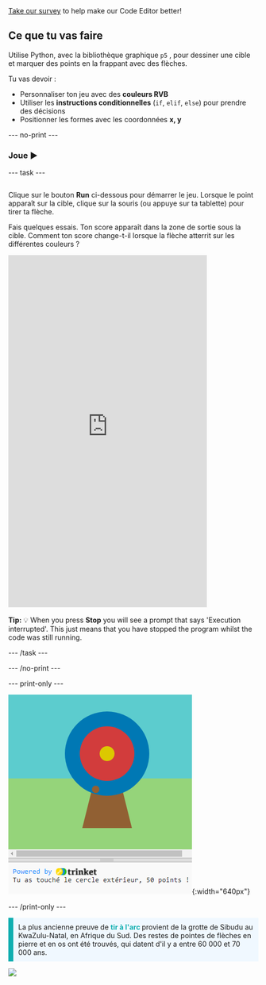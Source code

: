 <div class="c-survey-banner" style="width:100%">
  <a class="c-survey-banner__link" href="https://form.raspberrypi.org/f/code-editor-feedback" target="_blank">Take our survey</a> to help make our Code Editor better!
</div>

## Ce que tu vas faire

Utilise Python, avec la bibliothèque graphique `p5` , pour dessiner une cible et marquer des points en la frappant avec des flèches.

Tu vas devoir :
 + Personnaliser ton jeu avec des **couleurs RVB**
 + Utiliser les **instructions conditionnelles** (`if`, `elif`, `else`) pour prendre des décisions
 + Positionner les formes avec les coordonnées **x, y**

--- no-print ---

### Joue ▶️

--- task ---

<div style="display: flex; flex-wrap: wrap">
<div style="flex-basis: 175px; flex-grow: 1">  

Clique sur le bouton **Run** ci-dessous pour démarrer le jeu. Lorsque le point apparaît sur la cible, clique sur la souris (ou appuye sur ta tablette) pour tirer ta flèche. 

Fais quelques essais. Ton score apparaît dans la zone de sortie sous la cible. Comment ton score change-t-il lorsque la flèche atterrit sur les différentes couleurs ? 
  <iframe src="https://editor.raspberrypi.org/en/embed/viewer/target-practice-solution" width="400" height="710" frameborder="0" marginwidth="0" marginheight="0" allowfullscreen>
  </iframe>
</div>
</div>

**Tip:** 💡 When you press **Stop** you will see a prompt that says 'Execution interrupted'. This just means that you have stopped the program whilst the code was still running.

--- /task ---

--- /no-print ---

--- print-only ---

![An archery target with a hit point on the outer circle. The text 'You hit the outer circle, 50 points!' is displayed underneath](images/blue-points.png){:width="640px"}

--- /print-only ---

<p style="border-left: solid; border-width:10px; border-color: #0faeb0; background-color: aliceblue; padding: 10px;">
La plus ancienne preuve de <span style="color: #0faeb0; font-weight: bold;"> tir à l'arc </span> provient de la grotte de Sibudu au KwaZulu-Natal, en Afrique du Sud. Des restes de pointes de flèches en pierre et en os ont été trouvés, qui datent d'il y a entre 60 000 et 70 000 ans. 
</p>

![](http://code.org/api/hour/begin_coderdojo_target.png)
